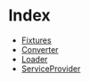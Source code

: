 Index
=====

- [Fixtures](fixtures.md)
- [Converter](converter.md)
- [Loader](loader.md)
- [ServiceProvider](service_provider.md)
